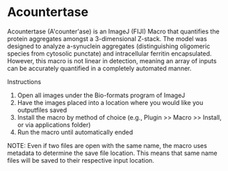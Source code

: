 # Acountertase
Acountertase (A'counter'ase) is an ImageJ (FIJI) Macro that quantifies the protein aggregates amongst a 3-dimensional Z-stack. The model was designed to analyze a-synuclein aggregates (distinguishing oligomeric species from cytosolic punctate) and intracellular ferritin encapsulated. However, this macro is not linear in detection, meaning an array of inputs can be accurately quantified in a completely automated manner. 

Instructions
  1. Open all images under the Bio-formats program of ImageJ
  2. Have the images placed into a location where you would like you outputfiles saved
  3. Install the macro by method of choice (e.g., Plugin >> Macro >> Install, or via applications folder)
  4. Run the macro until automatically ended
  
  NOTE: Even if two files are open with the same name, the macro uses metadata to determine the save file location. 
        This means that same name files will be saved to their respective input location.
